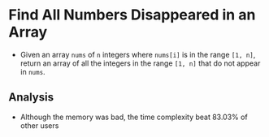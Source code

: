 # Find All Numbers Disappeared in an Array
- Given an array `nums` of `n` integers where `nums[i]` is in the range `[1, n]`, return an array of all the integers in the range `[1, n]` that do not appear in `nums`.

## Analysis
- Although the memory was bad, the time complexity beat 83.03% of other users
